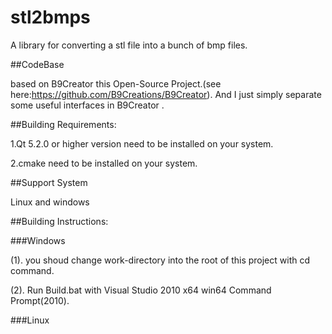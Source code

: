 stl2bmps
========

A library for converting a stl file into a bunch of bmp files.

##CodeBase

based on B9Creator this Open-Source Project.(see 
here:https://github.com/B9Creations/B9Creator). And I just simply separate some useful interfaces in B9Creator .

##Building Requirements:

1.Qt 5.2.0 or higher version need to be installed on your system.

2.cmake need to be installed on your system.


##Support System

Linux and windows

##Building Instructions:

###Windows

(1). you shoud change work-directory into the root of this project with cd command.

(2). Run Build.bat with Visual Studio 2010 x64 win64 Command Prompt(2010).

###Linux



